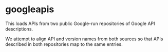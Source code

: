 # googleapis

This loads APIs from two public Google-run repositories of Google API
descriptions.

We attempt to align API and version names from both sources so that APIs
described in both repositories map to the same entries.
